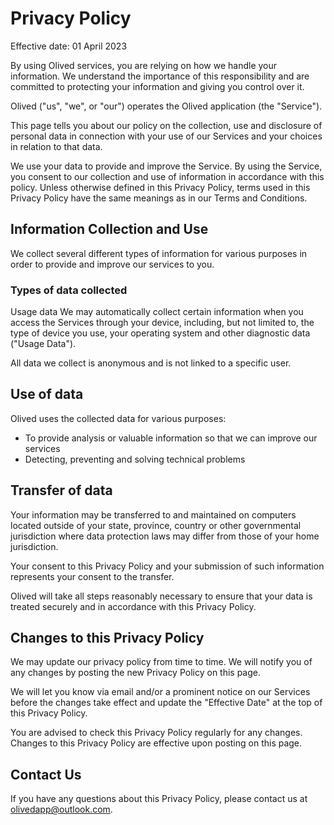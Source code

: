 # Privacy Policy

Effective date: 01 April 2023

By using Olived services, you are relying on how we handle your information. We understand the importance of this responsibility and are committed to protecting your information and giving you control over it.

Olived ("us", "we", or "our") operates the Olived application (the "Service").

This page tells you about our policy on the collection, use and disclosure of personal data in connection with your use of our Services and your choices in relation to that data.

We use your data to provide and improve the Service. By using the Service, you consent to our collection and use of information in accordance with this policy. Unless otherwise defined in this Privacy Policy, terms used in this Privacy Policy have the same meanings as in our Terms and Conditions.

## Information Collection and Use

We collect several different types of information for various purposes in order to provide and improve our services to you.

### Types of data collected

Usage data
We may automatically collect certain information when you access the Services through your device, including, but not limited to, the type of device you use, your operating system and other diagnostic data ("Usage Data").

All data we collect is anonymous and is not linked to a specific user.

## Use of data

Olived uses the collected data for various purposes:

- To provide analysis or valuable information so that we can improve our services
- Detecting, preventing and solving technical problems

## Transfer of data

Your information may be transferred to and maintained on computers located outside of your state, province, country or other governmental jurisdiction where data protection laws may differ from those of your home jurisdiction.

Your consent to this Privacy Policy and your submission of such information represents your consent to the transfer.

Olived will take all steps reasonably necessary to ensure that your data is treated securely and in accordance with this Privacy Policy.

## Changes to this Privacy Policy

We may update our privacy policy from time to time. We will notify you of any changes by posting the new Privacy Policy on this page.

We will let you know via email and/or a prominent notice on our Services before the changes take effect and update the "Effective Date" at the top of this Privacy Policy.

You are advised to check this Privacy Policy regularly for any changes. Changes to this Privacy Policy are effective upon posting on this page.

## Contact Us

If you have any questions about this Privacy Policy, please contact us at olivedapp@outlook.com.
